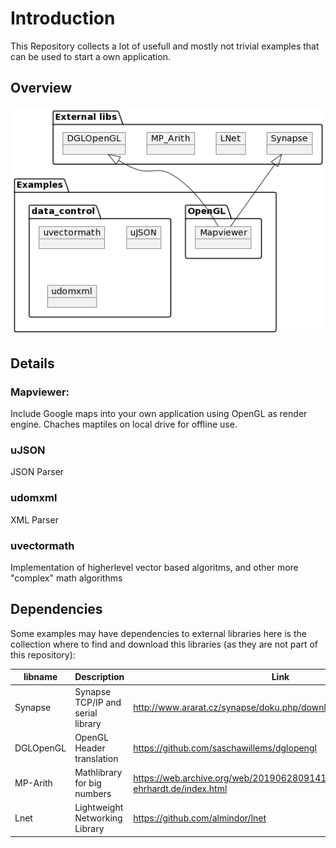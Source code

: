 # Introduction
This Repository collects a lot of usefull and mostly not trivial examples that can be used to start a own application.

## Overview
![](Overview.png)

## Details
### Mapviewer:
Include Google maps into your own application using OpenGL as render engine. Chaches maptiles on local drive for offline use.

### uJSON
JSON Parser

### udomxml
XML Parser

### uvectormath
Implementation of higherlevel vector based algoritms, and other more "complex" math algorithms

## Dependencies
Some examples may have dependencies to external libraries here is the collection where to find and download this libraries (as they are not part of this repository):

| libname | Description | Link |
|---|---|---|
| Synapse | Synapse TCP/IP and serial library | http://www.ararat.cz/synapse/doku.php/download |
| DGLOpenGL | OpenGL Header translation | https://github.com/saschawillems/dglopengl |
| MP-Arith | Mathlibrary for big numbers | https://web.archive.org/web/20190628091417/http://www.wolfgang-ehrhardt.de/index.html |
| Lnet | Lightweight Networking Library | https://github.com/almindor/lnet |

